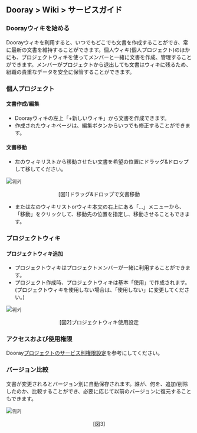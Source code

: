 ## Dooray > Wiki > サービスガイド

### Doorayウィキを始める
Doorayウィキを利用すると、いつでもどこでも文書を作成することができ、常に最新の文書を維持することができます。個人ウィキ(個人プロジェクト)のほかにも、プロジェクトウィキを使ってメンバーと一緒に文書を作成、管理することができます。メンバーがプロジェクトから退出しても文書はウィキに残るため、組職の貴重なデータを安全に保管することができます。

### 個人プロジェクト
#### 文書作成/編集
-	Doorayウィキの左上「+新しいウィキ」から文書を作成できます。
-	作成されたウィキページは、編集ボタンからいつでも修正することができます。

#### 文書移動 
-	左のウィキリストから移動させたい文書を希望の位置にドラッグ&ドロップして移してください。

![위키](http://static.toastoven.net/prod_dooray_wiki/Wiki_01_jp.png)
<center>[図1]ドラッグ&ドロップで文書移動</center>

- または左のウィキリストorウィキ本文の右上にある「…」メニューから、「移動」をクリックして、移動先の位置を指定し、移動させることもできます。

### プロジェクトウィキ
#### プロジェクトウィキ追加
-	プロジェクトウィキはプロジェクトメンバーが一緒に利用することができます。
-	プロジェクト作成時、プロジェクトウィキは基本「使用」で作成されます。 (プロジェクトウィキを使用しない場合は、「使用しない」に変更してください。)

![위키](http://static.toastoven.net/prod_dooray_wiki/Wiki_02_jp.png)
<center>[図2]プロジェクトウィキ使用設定</center>

### アクセスおよび使用権限
Dooray[プロジェクトのサービス別権限設定](https://docs.toast.com/ja/Dooray/Project/ja/service-guide-detail/ )を参考にしてください。

### バージョン比較
文書が変更されるとバージョン別に自動保存されます。誰が、何を、追加/削除したのか、比較することができ、必要に応じて以前のバージョンに復元することもできます。

![위키](http://static.toastoven.net/prod_dooray_wiki/Wiki_03_jp.png)
<center>[図3]</center>
